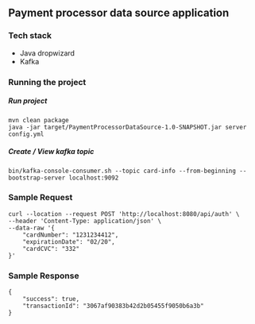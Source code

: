 ## Payment processor data source application

### Tech stack
- Java dropwizard
- Kafka

### Running the project 
##### Run project
``` 
mvn clean package
java -jar target/PaymentProcessorDataSource-1.0-SNAPSHOT.jar server config.yml
```
##### Create / View kafka topic 
``` 
bin/kafka-console-consumer.sh --topic card-info --from-beginning --bootstrap-server localhost:9092
```

### Sample Request
```
curl --location --request POST 'http://localhost:8080/api/auth' \
--header 'Content-Type: application/json' \
--data-raw '{
    "cardNumber": "1231234412",
    "expirationDate": "02/20",
    "cardCVC": "332"
}'
```

### Sample Response 
``` 
{
    "success": true,
    "transactionId": "3067af90383b42d2b05455f9050b6a3b"
}
```
